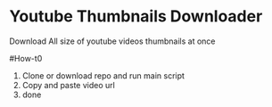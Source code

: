 # Youtube Thumbnails Downloader
Download All size of youtube videos thumbnails at once


#How-t0
1. Clone or download repo and run main script
2. Copy and paste video url
3. done
